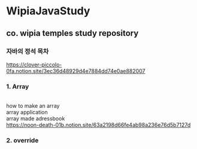 # WipiaJavaStudy

## co. wipia temples study repository
### 자바의 정석 목차
https://clover-piccolo-0fa.notion.site/3ec36d48929d4e7884dd74e0ae882007

### 1. Array
<br>how to make an array
</br>array application
</br>array made adressbook
</br>https://noon-death-01b.notion.site/63a2198d66fe4ab98a236e76d5b7127d

### 2. override
